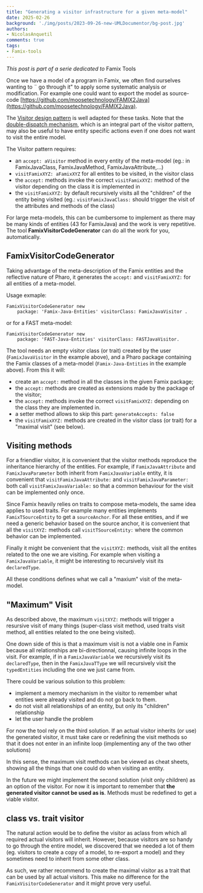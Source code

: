```yaml
---
title: "Generating a visitor infrastructure for a given meta-model"
date: 2025-02-26
background: './img/posts/2023-09-26-new-UMLDocumentor/bg-post.jpg'
authors:
- NicolasAnquetil
comments: true
tags:
- Famix-tools
---
```


*This post is part of a serie dedicated to* Famix Tools

Once we have a model of a program in Famix, we often find ourselves wanting to ¨ go through it" to apply some systematic analysis or modification.
For example one could want to export the model as source-code [https://github.com/moosetechnology/FAMIX2Java](https://github.com/moosetechnology/FAMIX2Java).

The [Visitor design pattern](https://en.wikipedia.org/wiki/Visitor_pattern) is well adapted for these tasks.
Note that the [double-dispatch mechanism](https://en.wikipedia.org/wiki/Double_dispatch), which is an integral part of the visitor pattern, may also be useful to have entity specific actions even if one does not want to visit the entire model.

The Visitor pattern requires:
- an `accept: aVisitor` method in every entity of the meta-model (eg.: in FamixJavaClass, FamixJavaMethod, FamixJavaAttribute,...)
- `visitFamixXYZ: aFamixXYZ` for all entites to be visited, in the visitor class
- the `accept:` methods invoke the correct `visitFamixXYZ:` method of the visitor depending on the class it is implemented in
- the `visitFamixXYZ:` by default recursively visits all the "children" of the entity being visited (eg.: `visitFamixJavaClass:` should trigger the visit of the attributes and methods of the class)

For large meta-models, this can be cumbersome to implement as there may be many kinds of entities (43 for FamixJava) and the work is very repetitive.
The tool **FamixVisitorCodeGenerator** can do all the work for you, automatically.

## FamixVisitorCodeGenerator

Taking advantage of the meta-description of the Famix entities and the reflective nature of Pharo, it generates the `accept:` and  `visitFamixXYZ:` for all entities of a meta-model.

Usage exmaple:
```smalltalk
FamixVisitorCodeGenerator new
	package: 'Famix-Java-Entities' visitorClass: FamixJavaVisitor .
```

or for a FAST meta-model:
```smalltalk
FamixVisitorCodeGenerator new
	package: 'FAST-Java-Entities' visitorClass: FASTJavaVisitor.
```

The tool needs an empty visitor class (or trait) created by the user (`FamixJavaVisitor` in the example above), and a Pharo package containing the Famix classes of a meta-model (`Famix-Java-Entities` in the example above).
From this it will:
- create an  `accept:` method in all the classes in the given Famix package;
- the  `accept:` methods are created as extensions made by the package of the visitor;
- the `accept:` methods invoke the correct  `visitFamixXYZ:` depending on the class they are implemented in.
- a setter method allows to skip this part: `generateAccepts: false`
- the  `visitFamixXYZ:` methods are created in the visitor class (or trait) for a "maximal visit" (see below).

## Visiting methods

For a friendlier visitor, it is convenient that the visitor methods reproduce the inheritance hierarchy of the entities.
For example, if `FamixJavaAttribute` and `FamixJavaParameter` both inherit from  `FamixJavaVariable` entity, it is convenient that `visitFamixJavaAttribute:` and `visitFamixJavaParameter:` both call `visitFamixJavaVariable:` so that a common behaviour for the visit can be implemented only once.

Since Famix heavily relies on traits to compose meta-models, the same idea applies to used traits.
For example many entities implements `FamixTSourceEntity` to  get a `sourceAnchor`.
For all these entities, and if we need a generic behavior based on the source anchor, it is convenient that all the `visitXYZ:` methods call `visitTSourceEntity:` where the common behavior can be implemented.

Finally it might be convenient that the `visitXYZ:` methods, visit all the entites related to the one we are visiting.
For example when visiting a `FamixJavaVariable`, it might be interesting to recursively visit its `declaredType`.

All these conditions defines what we call a "maxium" visit of the meta-model.

## "Maximum" Visit

As described above, the maximum  `visitXYZ:` methods will trigger a resursive visit of many things (super-class visit method, used traits visit method, all entities related to the one being visited).

One down side of this is that a maximum visit is not a viable one in Famix because all relationships are bi-directionnal, causing infinite loops in the visit.
For example, if in a  `FamixJavaVariable` we recursively visit its `declaredType`, then in the `FamixJavaTType` we will recursively visit the `typedEntities` including the one we just came from.

There could be various solution to this problem:
- implement a memory mechanism in the visitor to remember what entities were already visited and do not go back to them.
- do not visit all relationships of an entity, but only its "children" relationship
- let the user handle the problem

For now the tool rely on the third solution.
If an actual visitor inherits (or use) the generated visitor, it must take care or redefining the visit methods so that it does not enter in an infinite loop (implementing any of the two other solutions)

In this sense, the maximum visit methods can be viewed as cheat sheets, showing all the things that one could do when visiting an entity.

In the future we might implement the second solution (visit only children) as an option of the visitor.
For now it is important to remember that **the generated visitor cannot be used as is**.
Methods must be redefined to get a viable visitor.

## class vs. trait visitor

The natural action would be to define the visitor as aclass from which all required actual visitors will inherit.
However, because visitors are so handy to go through the entire model, we discovered that we needed a lot of them (eg. visitors to create a copy of a model, to re-export a model) and they sometimes need to inherit from some other class.

As such, we rather recommend to create the maximal visitor as a trait that can be used by all actual visitors.
This make no difference for the `FamixVisitorCodeGenerator` and it might prove very useful.
